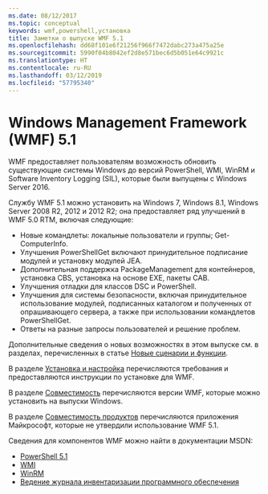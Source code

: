 ```yaml
---
ms.date: 08/12/2017
ms.topic: conceptual
keywords: wmf,powershell,установка
title: Заметки о выпуске WMF 5.1
ms.openlocfilehash: dd68f101e6f21256f966f7472dabc273a475a25e
ms.sourcegitcommit: 5990f04b8042ef2d8e571bec6d5b051e64c9921c
ms.translationtype: HT
ms.contentlocale: ru-RU
ms.lasthandoff: 03/12/2019
ms.locfileid: "57795340"
---
```

# <a name="windows-management-framework-wmf-51"></a>Windows Management Framework (WMF) 5.1

WMF предоставляет пользователям возможность обновить существующие системы Windows до версий PowerShell, WMI, WinRM и Software Inventory Logging (SIL), которые были выпущены с Windows Server 2016.

Службу WMF 5.1 можно установить на Windows 7, Windows 8.1, Windows Server 2008 R2, 2012 и 2012 R2; она предоставляет ряд улучшений в WMF 5.0 RTM, включая следующие:

- Новые командлеты: локальные пользователи и группы; Get-ComputerInfo.
- Улучшения PowerShellGet включают принудительное подписание модулей и установку модулей JEA.
- Дополнительная поддержка PackageManagement для контейнеров, установка CBS, установка на основе EXE, пакеты CAB.
- Улучшения отладки для классов DSC и PowerShell.
- Улучшения для системы безопасности, включая принудительное использование модулей, подписанных каталогом и полученных от опрашивающего сервера, а также при использовании командлетов PowerShellGet.
- Ответы на разные запросы пользователей и решение проблем.

Дополнительные сведения о новых возможностях в этом выпуске см. в разделах, перечисленных в статье [Новые сценарии и функции](https://docs.microsoft.com/powershell/wmf/5.1/scenarios-features).

В разделе [Установка и настройка](https://docs.microsoft.com/powershell/wmf/5.1/install-configure) перечисляются требования и предоставляются инструкции по установке для WMF.

В разделе [Совместимость](https://docs.microsoft.com/powershell/wmf/5.1/compatibility) перечисляются версии WMF, которые можно установить на выпуски Windows.

В разделе [Совместимость продуктов](https://docs.microsoft.com/powershell/wmf/5.1/productincompat) перечисляются приложения Майкрософт, которые не утвердили использование WMF 5.1.

Сведения для компонентов WMF можно найти в документации MSDN:

- [PowerShell 5.1](https://docs.microsoft.com/powershell/)
- [WMI](https://msdn.microsoft.com/library/jj152383(v=vs.85).aspx)
- [WinRM](https://msdn.microsoft.com/library/aa384426(v=vs.85).aspx)
- [Ведение журнала инвентаризации программного обеспечения](https://technet.microsoft.com/library/dn383584(v=ws.11).aspx)
